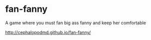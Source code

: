fan-fanny
=========

A game where you must fan big ass fanny and keep her comfortable

http://cephalopodmd.github.io/fan-fanny/
